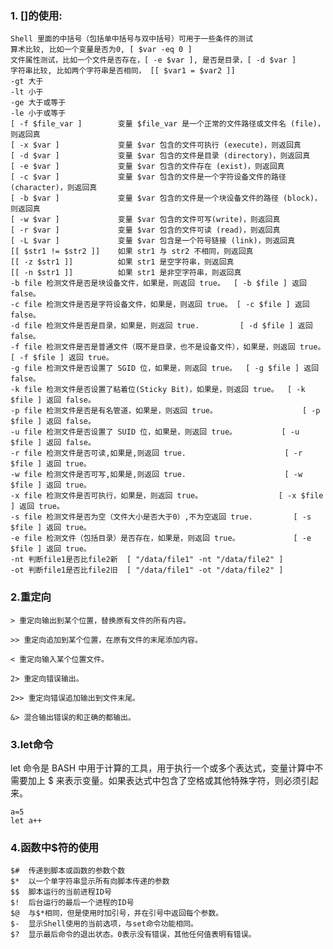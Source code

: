 ### 1. []的使用:
    Shell 里面的中括号（包括单中括号与双中括号）可用于一些条件的测试
    算术比较, 比如一个变量是否为0, [ $var -eq 0 ]
    文件属性测试，比如一个文件是否存在，[ -e $var ], 是否是目录，[ -d $var ]
    字符串比较, 比如两个字符串是否相同， [[ $var1 = $var2 ]]
    -gt	大于
    -lt	小于
    -ge	大于或等于
    -le	小于或等于
    [ -f $file_var ]	    变量 $file_var 是一个正常的文件路径或文件名 (file)，则返回真
    [ -x $var ]	            变量 $var 包含的文件可执行 (execute)，则返回真
    [ -d $var ]	            变量 $var 包含的文件是目录 (directory)，则返回真
    [ -e $var ]	            变量 $var 包含的文件存在 (exist)，则返回真
    [ -c $var ]	            变量 $var 包含的文件是一个字符设备文件的路径 (character)，则返回真
    [ -b $var ]	            变量 $var 包含的文件是一个块设备文件的路径 (block)，则返回真
    [ -w $var ]	            变量 $var 包含的文件可写(write)，则返回真
    [ -r $var ]	            变量 $var 包含的文件可读 (read)，则返回真
    [ -L $var ]	            变量 $var 包含是一个符号链接 (link)，则返回真
    [[ $str1 != $str2 ]]    如果 str1 与 str2 不相同，则返回真
    [[ -z $str1 ]]          如果 str1 是空字符串，则返回真
    [[ -n $str1 ]]	        如果 str1 是非空字符串，则返回真
    -b file	检测文件是否是块设备文件，如果是，则返回 true。	[ -b $file ] 返回 false。
    -c file	检测文件是否是字符设备文件，如果是，则返回 true。	[ -c $file ] 返回 false。
    -d file	检测文件是否是目录，如果是，则返回 true.         [ -d $file ] 返回 false。
    -f file	检测文件是否是普通文件（既不是目录，也不是设备文件），如果是，则返回 true。	[ -f $file ] 返回 true。
    -g file	检测文件是否设置了 SGID 位，如果是，则返回 true。	[ -g $file ] 返回 false。
    -k file	检测文件是否设置了粘着位(Sticky Bit)，如果是，则返回 true。	[ -k $file ] 返回 false。
    -p file	检测文件是否是有名管道，如果是，则返回 true。	                [ -p $file ] 返回 false。
    -u file	检测文件是否设置了 SUID 位，如果是，则返回 true。	        [ -u $file ] 返回 false。
    -r file	检测文件是否可读,如果是,则返回 true.	                    [ -r $file ] 返回 true。
    -w file	检测文件是否可写,如果是,则返回 true.	                    [ -w $file ] 返回 true。
    -x file	检测文件是否可执行，如果是，则返回 true。	                [ -x $file ] 返回 true。
    -s file	检测文件是否为空（文件大小是否大于0）,不为空返回 true.     	[ -s $file ] 返回 true。
    -e file	检测文件（包括目录）是否存在，如果是，则返回 true。	        [ -e $file ] 返回 true。
    -nt 判断file1是否比file2新  [ "/data/file1" -nt "/data/file2" ]
    -ot 判断file1是否比file2旧  [ "/data/file1" -ot "/data/file2" ]

### 2.重定向
    > 重定向输出到某个位置，替换原有文件的所有内容。
    
    >> 重定向追加到某个位置，在原有文件的末尾添加内容。
    
    < 重定向输入某个位置文件。
    
    2> 重定向错误输出。
    
    2>> 重定向错误追加输出到文件末尾。
    
    &> 混合输出错误的和正确的都输出。
    
### 3.let命令
let 命令是 BASH 中用于计算的工具，用于执行一个或多个表达式，变量计算中不需要加上 $ 来表示变量。如果表达式中包含了空格或其他特殊字符，则必须引起来。
    
    a=5
    let a++

### 4.函数中$符的使用
    $#	传递到脚本或函数的参数个数
    $*	以一个单字符串显示所有向脚本传递的参数
    $$	脚本运行的当前进程ID号
    $!	后台运行的最后一个进程的ID号
    $@	与$*相同，但是使用时加引号，并在引号中返回每个参数。
    $-	显示Shell使用的当前选项，与set命令功能相同。
    $?	显示最后命令的退出状态。0表示没有错误，其他任何值表明有错误。